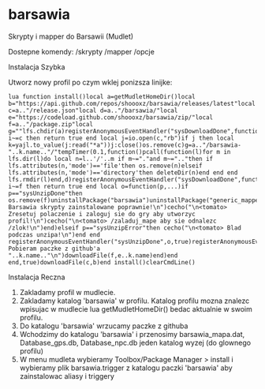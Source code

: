 # barsawia
Skrypty i mapper do Barsawii (Mudlet)

Dostepne komendy:
/skrypty
/mapper
/opcje


Instalacja Szybka

Utworz nowy profil po czym wklej ponizsza linijke:

```
lua function install()local a=getMudletHomeDir()local b="https://api.github.com/repos/shoooxz/barsawia/releases/latest"local c=a.."/release.json"local d=a.."/barsawia/"local e="https://codeload.github.com/shoooxz/barsawia/zip/"local f=a.."/package.zip"local g=""lfs.chdir(a)registerAnonymousEventHandler("sysDownloadDone",function(h,i)if i~=c then return true end local j=io.open(c,"rb")if j then local k=yajl.to_value(j:read("*a"))j:close()os.remove(c)g=a.."/barsawia-"..k.name.."/"tempTimer(0.1,function()pcall(function(l)for m in lfs.dir(l)do local n=l..'/'..m if m~="."and m~=".."then if lfs.attributes(n,'mode')=='file'then os.remove(n)elseif lfs.attributes(n,'mode')=='directory'then deleteDir(n)end end end lfs.rmdir(l)end,d)registerAnonymousEventHandler("sysDownloadDone",function(h,i)if i~=f then return true end local o=function(p,...)if p=="sysUnzipDone"then os.remove(f)uninstallPackage("barsawia")uninstallPackage("generic_mapper")tempTimer(1,function()os.rename(g,d)os.remove(a.."/barsawia_mapa.dat")os.remove(a.."/Database_gps.db")os.remove(a.."/Database_npc.db")os.rename(d.."barsawia_mapa.dat",a.."/barsawia_mapa.dat")os.rename(d.."Database_gps.db",a.."/Database_gps.db")os.rename(d.."Database_npc.db",a.."/Database_npc.db")installPackage(d.."barsawia.trigger")cecho("\n<tomato> Barsawia skrypty zainstalowane poprawnie!\n")cecho("\n<tomato> Zresetuj polaczenie i zaloguj sie do gry aby utworzyc profil!\n")cecho("\n<tomato> /zaladuj_mape aby sie odnalezc /zlok!\n")end)elseif p=="sysUnzipError"then cecho("\n<tomato> Blad podczas unzipa!\n")end end registerAnonymousEventHandler("sysUnzipDone",o,true)registerAnonymousEventHandler("sysUnzipError",o,true)unzipAsync(f,a)end,true)cecho("\n<tomato> Pobieram paczke z github'a "..k.name.."\n")downloadFile(f,e..k.name)end)end end,true)downloadFile(c,b)end install()clearCmdLine()
```

Instalacja Reczna
1. Zakladamy profil w mudlecie.
2. Zakladamy katalog 'barsawia' w profilu. Katalog profilu mozna znalezc wpisujac w mudlecie
lua getMudletHomeDir() bedac aktualnie w swoim profilu.
3. Do katalogu 'barsawia' wrzucamy paczke z githuba
4. Wchodzimy do katalogu 'barsawia' i przenosimy barsawia_mapa.dat, Database_gps.db, Database_npc.db
jeden katalog wyzej (do glownego profilu)
5. W menu mudleta wybieramy Toolbox/Package Manager  > install i wybieramy plik barsawia.trigger  z katalogu
paczki 'barsawia' aby zainstalowac aliasy i triggery

